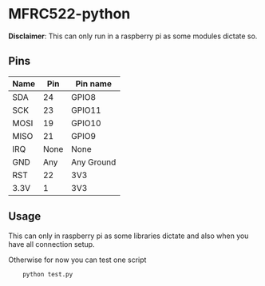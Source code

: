 # MFRC522-python

__Disclaimer__: This can only run in a raspberry pi as some modules dictate so.

## Pins


| Name | Pin  | Pin name   |
|------|-------|------------|
| SDA  | 24    | GPIO8      |
| SCK  | 23    | GPIO11     |
| MOSI | 19    | GPIO10     |
| MISO | 21    | GPIO9      |
| IRQ  | None  | None       |
| GND  | Any   | Any Ground |
| RST  | 22    | 3V3        |
| 3.3V | 1     | 3V3        |

## Usage

This can only in raspberry pi as some libraries dictate and also when you have all connection setup.

Otherwise for now you can test one script
```bash
	python test.py
```
